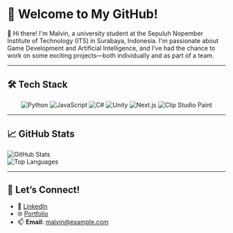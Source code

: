# 👋 Welcome to My GitHub!  

🌟 Hi there! I'm Malvin, a university student at the Sepuluh Nopember Institute of Technology (ITS) in Surabaya, Indonesia. I'm passionate about Game Development and Artificial Intelligence, and I’ve had the chance to work on some exciting projects—both individually and as part of a team.

---

## 🛠️ **Tech Stack**
<div align="center"> <img src="https://img.shields.io/badge/Code-Python-3776AB?style=for-the-badge&logo=python&logoColor=white" alt="Python"> <img src="https://img.shields.io/badge/Code-JavaScript-F7DF1E?style=for-the-badge&logo=javascript&logoColor=black" alt="JavaScript"> <img src="https://img.shields.io/badge/Code-C%23-239120?style=for-the-badge&logo=c-sharp&logoColor=white" alt="C#"> <img src="https://img.shields.io/badge/Framework-Unity-000000?style=for-the-badge&logo=unity&logoColor=white" alt="Unity"> <img src="https://img.shields.io/badge/Framework-Next.js-000000?style=for-the-badge&logo=next.js&logoColor=white" alt="Next.js"> <img src="https://img.shields.io/badge/Design-ClipStudioPaint-FF4100?style=for-the-badge&logo=clip-studio-paint&logoColor=white" alt="Clip Studio Paint"> </div>

---

## 📈 **GitHub Stats**
![GitHub Stats](https://github-readme-stats.vercel.app/api?username=malvinlh&show_icons=true&theme=tokyonight)  
![Top Languages](https://github-readme-stats.vercel.app/api/top-langs/?username=malvinlh&layout=compact&theme=tokyonight)

---

## 🌟 **Let’s Connect!**
- 💼 [LinkedIn](https://www.linkedin.com/in/malvinlh)  
- 🌐 [Portfolio](https://yourportfolio.com)  
- 📫 **Email:** [malvin@example.com](mailto:malvin@example.com)  
